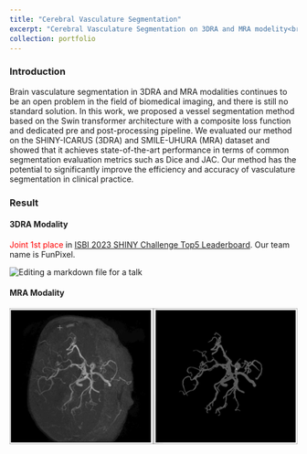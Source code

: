 ```yaml
---
title: "Cerebral Vasculature Segmentation"
excerpt: "Cerebral Vasculature Segmentation on 3DRA and MRA modelity<br/><img src='/images/MRA.gif'>"
collection: portfolio
---
```


### Introduction

Brain vasculature segmentation in 3DRA and MRA modalities continues to be an open problem in the field of biomedical imaging, and there is still no standard solution. In this work, we proposed a vessel segmentation method based on the Swin transformer architecture with a composite loss function and dedicated pre and post-processing pipeline. We evaluated our method on the SHINY-ICARUS (3DRA) and SMILE-UHURA (MRA) dataset and showed that it achieves state-of-the-art performance in terms of common segmentation evaluation metrics such as Dice and JAC. Our method has the potential to significantly improve the efficiency and accuracy of vasculature segmentation in clinical practice.

### Result

#### 3DRA Modality 

<span style="color: red;">Joint  1st place</span> in [ISBI 2023 SHINY Challenge Top5 Leaderboard](https://www.synapse.org/#!Synapse:syn45774070/wiki/621710). Our team name is FunPixel.

![Editing a markdown file for a talk](/images/gif_shiny-icarus.gif)

#### MRA Modality

![Editing a markdown file for a talk](/images/MRA.gif)


